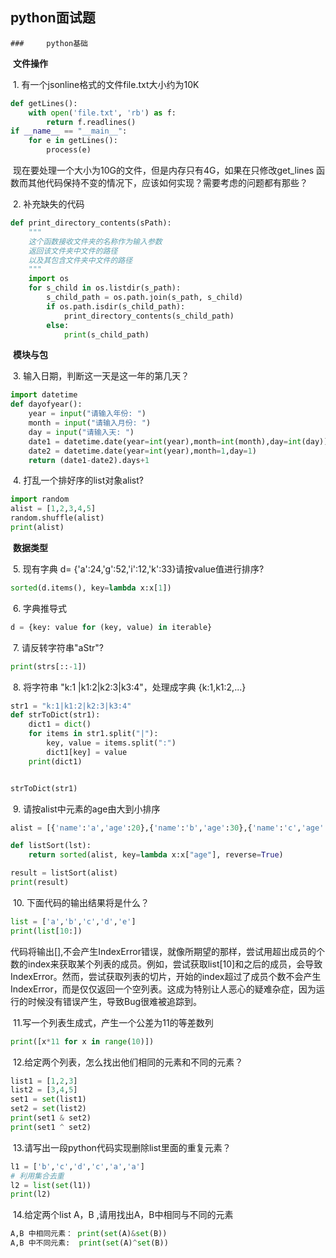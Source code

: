 ## python面试题

	### 	python基础

​	**文件操作**

​			1. 有一个jsonline格式的文件file.txt大小约为10K

```python
def getLines():
    with open('file.txt', 'rb') as f:
        return f.readlines()
if __name__ == "__main__":
    for e in getLines():
        process(e)
```

​		现在要处理一个大小为10G的文件，但是内存只有4G，如果在只修改get_lines 函数而其他代码保持不变的情况下，应该如何实现？需要考虑的问题都有那些？			

​			2. 补充缺失的代码

```python
def print_directory_contents(sPath):
    """
    这个函数接收文件夹的名称作为输入参数
    返回该文件夹中文件的路径
    以及其包含文件夹中文件的路径
    """
    import os
    for s_child in os.listdir(s_path):
        s_child_path = os.path.join(s_path, s_child)
        if os.path.isdir(s_child_path):
            print_directory_contents(s_child_path)
        else:
            print(s_child_path)
```

​	**模块与包**

​			3. 输入日期，判断这一天是这一年的第几天？

```python
import datetime
def dayofyear():
    year = input("请输入年份: ")
    month = input("请输入月份: ")
    day = input("请输入天: ")
    date1 = datetime.date(year=int(year),month=int(month),day=int(day))
    date2 = datetime.date(year=int(year),month=1,day=1)
    return (date1-date2).days+1
```

​		4. 打乱一个排好序的list对象alist?

```python
import random
alist = [1,2,3,4,5]
random.shuffle(alist)
print(alist)
```

​	**数据类型**

​		5. 现有字典 d= {'a':24,'g':52,'i':12,'k':33}请按value值进行排序?

```python
sorted(d.items(), key=lambda x:x[1])
```

​		6. 字典推导式

```python
d = {key: value for (key, value) in iterable}
```

​		7. 请反转字符串"aStr"?

```python
print(strs[::-1])
```

​		8. 将字符串 "k:1 |k1:2|k2:3|k3:4"，处理成字典 {k:1,k1:2,...}

```python
str1 = "k:1|k1:2|k2:3|k3:4"
def strToDict(str1):
    dict1 = dict()
    for items in str1.split("|"):
        key, value = items.split(":")
        dict1[key] = value
    print(dict1)


strToDict(str1)
```

​		9. 请按alist中元素的age由大到小排序

```python
alist = [{'name':'a','age':20},{'name':'b','age':30},{'name':'c','age':25}]

def listSort(lst):
    return sorted(alist, key=lambda x:x["age"], reverse=True)

result = listSort(alist)
print(result)
```

​		10. 下面代码的输出结果将是什么？

```python
list = ['a','b','c','d','e']
print(list[10:])
```

​		代码将输出[],不会产生IndexError错误，就像所期望的那样，尝试用超出成员的个数的index来获取某个列表的成员。例如，尝试获取list[10]和之后的成员，会导致IndexError。然而，尝试获取列表的切片，开始的index超过了成员个数不会产生IndexError，而是仅仅返回一个空列表。这成为特别让人恶心的疑难杂症，因为运行的时候没有错误产生，导致Bug很难被追踪到。

​		11.写一个列表生成式，产生一个公差为11的等差数列

```python  
print([x*11 for x in range(10)])
```

​		12.给定两个列表，怎么找出他们相同的元素和不同的元素？

```python 
list1 = [1,2,3]
list2 = [3,4,5]
set1 = set(list1)
set2 = set(list2)
print(set1 & set2)
print(set1 ^ set2)
```

​		13.请写出一段python代码实现删除list里面的重复元素？

```python 
l1 = ['b','c','d','c','a','a']
# 利用集合去重
l2 = list(set(l1))
print(l2)
```

​		14.给定两个list A，B ,请用找出A，B中相同与不同的元素

```python
A,B 中相同元素： print(set(A)&set(B))
A,B 中不同元素:  print(set(A)^set(B))
```

